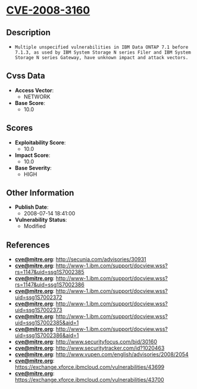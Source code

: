 
# [CVE-2008-3160](http://secunia.com/advisories/30931)

## Description

- `Multiple unspecified vulnerabilities in IBM Data ONTAP 7.1 before 7.1.3, as used by IBM System Storage N series Filer and IBM System Storage N series Gateway, have unknown impact and attack vectors.`

## Cvss Data

- **Access Vector**:
  - NETWORK
- **Base Score**:
  - 10.0

## Scores

- **Exploitability Score**:
  - 10.0
- **Impact Score**:
  - 10.0
- **Base Severity**:
  - HIGH

## Other Information

- **Publish Date**:
  - 2008-07-14 18:41:00
- **Vulnerability Status**:
  - Modified

## References

- **cve@mitre.org**: http://secunia.com/advisories/30931
- **cve@mitre.org**: http://www-1.ibm.com/support/docview.wss?rs=1147&uid=ssg1S7002385
- **cve@mitre.org**: http://www-1.ibm.com/support/docview.wss?rs=1147&uid=ssg1S7002386
- **cve@mitre.org**: http://www-1.ibm.com/support/docview.wss?uid=ssg1S7002372
- **cve@mitre.org**: http://www-1.ibm.com/support/docview.wss?uid=ssg1S7002373
- **cve@mitre.org**: http://www-1.ibm.com/support/docview.wss?uid=ssg1S7002385&aid=1
- **cve@mitre.org**: http://www-1.ibm.com/support/docview.wss?uid=ssg1S7002386&aid=1
- **cve@mitre.org**: http://www.securityfocus.com/bid/30160
- **cve@mitre.org**: http://www.securitytracker.com/id?1020463
- **cve@mitre.org**: http://www.vupen.com/english/advisories/2008/2054
- **cve@mitre.org**: https://exchange.xforce.ibmcloud.com/vulnerabilities/43699
- **cve@mitre.org**: https://exchange.xforce.ibmcloud.com/vulnerabilities/43700
